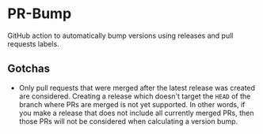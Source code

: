 #  PR-Bump

GitHub action to automatically bump versions using releases and pull requests labels.

## Gotchas

- Only pull requests that were merged after the latest release was created are considered. Creating
  a release which doesn't target the `HEAD` of the branch where PRs are merged is not yet supported.
  In other words, if you make a release that does not include all currently merged PRs, then those
  PRs will not be considered when calculating a version bump.
